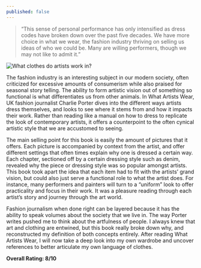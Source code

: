 ```yaml
---
published: false
---
```

> “This sense of personal performance has only intensified as dress codes have broken down over the past five decades. We have more choice in what we wear, the fashion industry thriving on selling us ideas of who we could be. Many are willing performers, though we may not like to admit it.”

![What clothes do artists work in?](https://image-cdn.hypb.st/https%3A%2F%2Fhypebeast.com%2Fimage%2F2021%2F05%2Fcharlie-porter-what-artists-wear-1.jpg?q=90&w=1400&cbr=1&fit=max)

The fashion industry is an interesting subject in our modern society, often criticized for excessive amounts of consumerism while also praised for seasonal story telling. The ability to form artistic vision out of something so functional is what differentiates us from other animals. In What Artists Wear, UK fashion journalist Charlie Porter dives into the different ways artists dress themselves, and looks to see where it stems from and how it impacts their work. Rather than reading like a manual on how to dress to replicate the look of contemporary artists, it offers a counterpoint to the often cynical artistic style that we are accustomed to seeing.

The main selling point for this book is easily the amount of pictures that it offers. Each picture is accompanied by context from the artist, and offer different settings that often times explain why one is dressed a certain way. Each chapter, sectioned off by a certain dressing style such as denim, revealed why the piece or dressing style was so popular amongst artists. This book took apart the idea that each item had to fit with the artists’ grand vision, but could also just serve a functional role to what the artist does. For instance, many performers and painters will turn to a “uniform” look to offer practicality and focus in their work. It was a pleasure reading through each artist’s story and journey through the art world.

Fashion journalism when done right can be layered because it has the ability to speak volumes about the society that we live in. The way Porter writes pushed me to think about the artfulness of people. I always knew that art and clothing are entwined, but this book really broke down why, and reconstructed my definition of both concepts entirely. After reading What Artists Wear, I will now take a deep look into my own wardrobe and uncover references to better articulate my own language of clothes.

**Overall Rating: 8/10**

